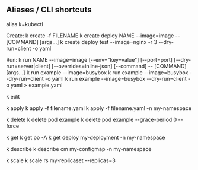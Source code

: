 ## Aliases / CLI shortcuts
alias k=kubectl


Create:
k create -f FILENAME
k create deploy NAME --image=image -- [COMMAND] [args...]
  k create deploy test --image=nginx -r 3 --dry-run=client -o yaml

Run:
k run NAME --image=image [--env="key=value"] [--port=port] [--dry-run=server|client] [--overrides=inline-json] [--command] -- [COMMAND] [args...]
  k run example --image=busybox
  k run example --image=busybox --dry-run=client -o yaml
  k run example --image=busybox --dry-run=client -o yaml > example.yaml

k edit

k apply
  k apply -f filename.yaml
  k apply -f filename.yaml -n my-namespace

k delete
  k delete pod example
  k delete pod example --grace-period 0 --force

k get
  k get po -A
  k get deploy my-deployment -n my-namespace

k describe
  k describe cm my-configmap -n my-namespace

k scale
  k scale rs my-replicaset --replicas=3